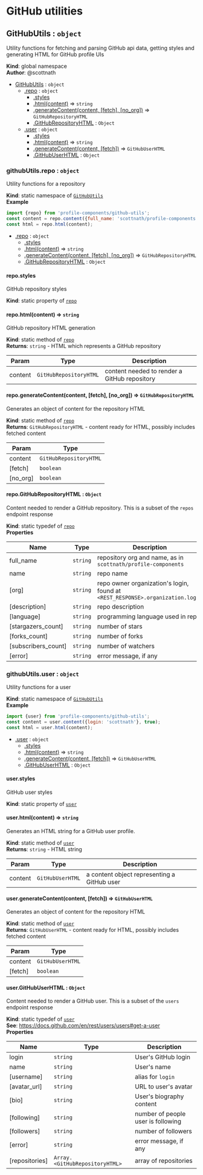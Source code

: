 # GitHub utilities

<a name="GitHubUtils"></a>

## GitHubUtils : <code>object</code>
Utility functions for fetching and parsing GitHub api data, getting
 styles and generating HTML for GitHub profile UIs

**Kind**: global namespace  
**Author**: @scottnath  

* [GitHubUtils](#GitHubUtils) : <code>object</code>
    * [.repo](#GitHubUtils.repo) : <code>object</code>
        * [.styles](#GitHubUtils.repo.styles)
        * [.html(content)](#GitHubUtils.repo.html) ⇒ <code>string</code>
        * [.generateContent(content, [fetch], [no_org])](#GitHubUtils.repo.generateContent) ⇒ <code>GitHubRepositoryHTML</code>
        * [.GitHubRepositoryHTML](#GitHubUtils.repo.GitHubRepositoryHTML) : <code>Object</code>
    * [.user](#GitHubUtils.user) : <code>object</code>
        * [.styles](#GitHubUtils.user.styles)
        * [.html(content)](#GitHubUtils.user.html) ⇒ <code>string</code>
        * [.generateContent(content, [fetch])](#GitHubUtils.user.generateContent) ⇒ <code>GitHubUserHTML</code>
        * [.GitHubUserHTML](#GitHubUtils.user.GitHubUserHTML) : <code>Object</code>

<a name="GitHubUtils.repo"></a>

### githubUtils.repo : <code>object</code>
Utility functions for a repository

**Kind**: static namespace of [<code>GitHubUtils</code>](#GitHubUtils)  
**Example**  
```js
import {repo} from 'profile-components/github-utils';
const content = repo.content({full_name: 'scottnath/profile-components'}, true);
const html = repo.html(content);
```

* [.repo](#GitHubUtils.repo) : <code>object</code>
    * [.styles](#GitHubUtils.repo.styles)
    * [.html(content)](#GitHubUtils.repo.html) ⇒ <code>string</code>
    * [.generateContent(content, [fetch], [no_org])](#GitHubUtils.repo.generateContent) ⇒ <code>GitHubRepositoryHTML</code>
    * [.GitHubRepositoryHTML](#GitHubUtils.repo.GitHubRepositoryHTML) : <code>Object</code>

<a name="GitHubUtils.repo.styles"></a>

#### repo.styles
GitHub repository styles

**Kind**: static property of [<code>repo</code>](#GitHubUtils.repo)  
<a name="GitHubUtils.repo.html"></a>

#### repo.html(content) ⇒ <code>string</code>
GitHub repository HTML generation

**Kind**: static method of [<code>repo</code>](#GitHubUtils.repo)  
**Returns**: <code>string</code> - HTML which represents a GitHub repository  

| Param | Type | Description |
| --- | --- | --- |
| content | <code>GitHubRepositoryHTML</code> | content needed to render a GitHub repository |

<a name="GitHubUtils.repo.generateContent"></a>

#### repo.generateContent(content, [fetch], [no_org]) ⇒ <code>GitHubRepositoryHTML</code>
Generates an object of content for the repository HTML

**Kind**: static method of [<code>repo</code>](#GitHubUtils.repo)  
**Returns**: <code>GitHubRepositoryHTML</code> - content ready for HTML, possibly includes fetched content  

| Param | Type |
| --- | --- |
| content | <code>GitHubRepositoryHTML</code> | 
| [fetch] | <code>boolean</code> | 
| [no_org] | <code>boolean</code> | 

<a name="GitHubUtils.repo.GitHubRepositoryHTML"></a>

#### repo.GitHubRepositoryHTML : <code>Object</code>
Content needed to render a GitHub repository. This is a subset of the `repos` endpoint response

**Kind**: static typedef of [<code>repo</code>](#GitHubUtils.repo)  
**Properties**

| Name | Type | Description |
| --- | --- | --- |
| full_name | <code>string</code> | repository org and name, as in `scottnath/profile-components` |
| name | <code>string</code> | repo name |
| [org] | <code>string</code> | repo owner organization's login, found at `<REST_RESPONSE>.organization.login` |
| [description] | <code>string</code> | repo description |
| [language] | <code>string</code> | programming language used in repo |
| [stargazers_count] | <code>string</code> | number of stars |
| [forks_count] | <code>string</code> | number of forks |
| [subscribers_count] | <code>string</code> | number of watchers |
| [error] | <code>string</code> | error message, if any |

<a name="GitHubUtils.user"></a>

### githubUtils.user : <code>object</code>
Utility functions for a user

**Kind**: static namespace of [<code>GitHubUtils</code>](#GitHubUtils)  
**Example**  
```js
import {user} from 'profile-components/github-utils';
const content = user.content({login: 'scottnath'}, true);
const html = user.html(content);
```

* [.user](#GitHubUtils.user) : <code>object</code>
    * [.styles](#GitHubUtils.user.styles)
    * [.html(content)](#GitHubUtils.user.html) ⇒ <code>string</code>
    * [.generateContent(content, [fetch])](#GitHubUtils.user.generateContent) ⇒ <code>GitHubUserHTML</code>
    * [.GitHubUserHTML](#GitHubUtils.user.GitHubUserHTML) : <code>Object</code>

<a name="GitHubUtils.user.styles"></a>

#### user.styles
GitHub user styles

**Kind**: static property of [<code>user</code>](#GitHubUtils.user)  
<a name="GitHubUtils.user.html"></a>

#### user.html(content) ⇒ <code>string</code>
Generates an HTML string for a GitHub user profile.

**Kind**: static method of [<code>user</code>](#GitHubUtils.user)  
**Returns**: <code>string</code> - HTML string  

| Param | Type | Description |
| --- | --- | --- |
| content | <code>GitHubUserHTML</code> | a content object representing a GitHub user |

<a name="GitHubUtils.user.generateContent"></a>

#### user.generateContent(content, [fetch]) ⇒ <code>GitHubUserHTML</code>
Generates an object of content for the repository HTML

**Kind**: static method of [<code>user</code>](#GitHubUtils.user)  
**Returns**: <code>GitHubUserHTML</code> - content ready for HTML, possibly includes fetched content  

| Param | Type |
| --- | --- |
| content | <code>GitHubUserHTML</code> | 
| [fetch] | <code>boolean</code> | 

<a name="GitHubUtils.user.GitHubUserHTML"></a>

#### user.GitHubUserHTML : <code>Object</code>
Content needed to render a GitHub user. This is a subset of the `users` endpoint response

**Kind**: static typedef of [<code>user</code>](#GitHubUtils.user)  
**See**: https://docs.github.com/en/rest/users/users#get-a-user  
**Properties**

| Name | Type | Description |
| --- | --- | --- |
| login | <code>string</code> | User's GitHub login |
| name | <code>string</code> | User's name |
| [username] | <code>string</code> | alias for `login` |
| [avatar_url] | <code>string</code> | URL to user's avatar |
| [bio] | <code>string</code> | User's biography content |
| [following] | <code>string</code> | number of people user is following |
| [followers] | <code>string</code> | number of followers |
| [error] | <code>string</code> | error message, if any |
| [repositories] | <code>Array.&lt;GitHubRepositoryHTML&gt;</code> | array of repositories |

